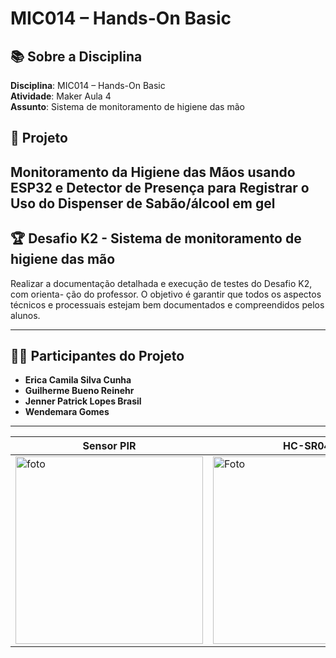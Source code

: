 # MIC014 – Hands-On Basic

## 📚 Sobre a Disciplina  
**Disciplina**: MIC014 – Hands-On Basic  
**Atividade**: Maker Aula 4  
**Assunto**: Sistema de monitoramento de higiene das mão

## 🚀 Projeto  
Monitoramento da Higiene das Mãos usando ESP32 e
Detector de Presença para Registrar o Uso do Dispenser de
Sabão/álcool em gel
---

## 🏆 Desafio K2 - Sistema de monitoramento de higiene das mão  
Realizar a documentação detalhada e execução de testes do Desafio K2, com orienta-
ção do professor. O objetivo é garantir que todos os aspectos técnicos e processuais estejam bem
documentados e compreendidos pelos alunos.

---

## 👩‍💻 Participantes do Projeto  
- **Erica Camila Silva Cunha**  
- **Guilherme Bueno Reinehr**  
- **Jenner Patrick Lopes Brasil**  
- **Wendemara Gomes**

---


| Sensor PIR | HC-SR04 | PIR + HC-SR04| 
|----------|----------|----------|
| <img src="https://github.com/user-attachments/assets/3830638b-4fab-4bcb-989c-f6faaf321df8" alt="foto" width="300">|<img src="https://github.com/user-attachments/assets/ff385980-9a01-43eb-8f90-98505668cb24" alt="Foto" width="300"> | <img src="https://github.com/user-attachments/assets/7a9657a6-c85d-4447-a13a-a5bd6ab1b30a" alt="Diagrama" width="300">|




